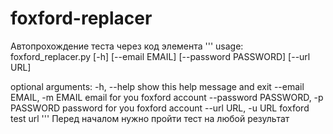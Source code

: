 # foxford-replacer
Автопрохождение теста через код элемента
'''
usage: foxford_replacer.py [-h] [--email EMAIL] [--password PASSWORD] [--url URL]

optional arguments:
  -h, --help            show this help message and exit
  --email EMAIL, -m EMAIL
                        email for you foxford account
  --password PASSWORD, -p PASSWORD
                        password for you foxford account
  --url URL, -u URL     foxford test url
'''
Перед началом нужно пройти тест на любой результат
